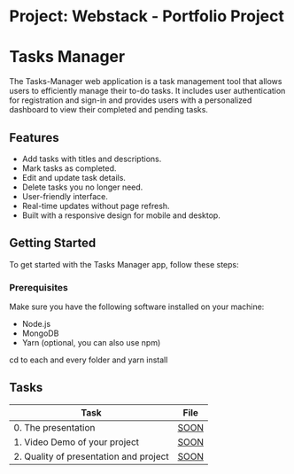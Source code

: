 # Project: Webstack - Portfolio Project

# Tasks Manager

The Tasks-Manager web application is a task management tool that allows users to efficiently manage their to-do tasks. It includes user authentication for registration and sign-in and provides users with a personalized dashboard to view their completed and pending tasks.

## Features

- Add tasks with titles and descriptions.
- Mark tasks as completed.
- Edit and update task details.
- Delete tasks you no longer need.
- User-friendly interface.
- Real-time updates without page refresh.
- Built with a responsive design for mobile and desktop.

## Getting Started

To get started with the Tasks Manager app, follow these steps:

### Prerequisites

Make sure you have the following software installed on your machine:

- Node.js
- MongoDB
- Yarn (optional, you can also use npm)

cd to each and every folder and yarn install

## Tasks

| Task                                   | File       |
| -------------------------------------- | ---------- |
| 0. The presentation                    | [SOON](./) |
| 1. Video Demo of your project          | [SOON](./) |
| 2. Quality of presentation and project | [SOON](./) |
